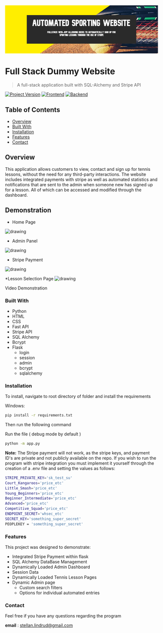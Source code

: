 [![header][header-url]][header-link]
# Full Stack Dummy Website 
> A full-stack application built with SQL-Alchemy and Stripe API

[![Project Version][version-image]][version-url]
[![Frontend][Frontend-image]][Frontend-url]
[![Backend][Backend-image]][Backend-url]

## Table of Contents

- [Overview](#overview)
- [Built With](#built-with)
- [Installation](#installation)
- [Features](#features)
- [Contact](#contact)

## Overview

This application allows customers to view, contact and sign up for tennis lessons, without the need for any third-party interactions. 
The website includes integrated payments with stripe as well as automated statistics and notifications that are sent to the admin
when someone new has signed up for a lesson. All of which can be accessed and modified through the dashboard.

## Demonstration

* Home Page
<img src="https://github.com/lilsteelan/OcconorDummyWebsite/assets/62084214/7e8a0455-8659-493e-a7a8-8f2fa882cc31" alt="drawing" width="400"/>

* Admin Panel
<img src="https://github.com/lilsteelan/OcconorDummyWebsite/assets/62084214/b339266e-19d2-44df-95d1-1bfc46cfac6c" alt="drawing" width="400"/>

* Stripe Payment
<img src="https://github.com/lilsteelan/OcconorDummyWebsite/assets/62084214/7f1f13af-8875-40ff-a7f5-30ea8b0426ca" alt="drawing" width="400"/>

*Lesson Selection Page
<img src="https://github.com/lilsteelan/OcconorDummyWebsite/assets/62084214/46542751-5723-4e72-8c30-e3f9b4b4e150" alt="drawing" width="400"/>

Video Demonstration

### Built With
* Python
* HTML
* CSS
* Fast API
* Stripe API
* SQL Alchemy
* Bcrypt
* Flask
  * login
  * session
  * admin
  * bcrypt
  * sqlalchemy


### Installation

To install, navigate to root directory of folder and install the requirements

Windows: 
```sh
pip install -r requirements.txt
```
Then run the following command

Run the file ( debug mode by default )
```sh
python -m app.py
```

**Note:** The Stripe payment will not work, as the stripe keys, and payment ID's are private and not publicly available on the repo.
If you wish to run the program with stripe integration you must implement it yourself through the creation of a .env file and setting the values as follows:

```sh
STRIPE_PRIVATE_KEY='sk_test_su'
Court_Kangaroos='price_etc'
Little_Smash='price_etc'
Young_Beginners='price_etc'
Beginner_Intermediate='price_etc'
Advanced='price_etc'
Competitive_Squad='price_etc'
ENDPOINT_SECRET='whsec_etc'
SECRET_KEY='something_super_secret'
PEOPLEKEY = 'something_super_secret'
```

### Features

This project was designed to demonstrate:

* Integrated Stripe Payment within flask
* SQL Alchemy DataBase Management
* Dynamically Loaded Admin Dashboard
* Session Data
* Dynamically Loaded Tennis Lesson Pages
* Dynamic Admin page
  * Custom search filters
  * Options for individual automated entries

  
### Contact
Feel free if you have any questions regarding the program

**email** : [stellan.lindrud@gmail.com](stellan.lindrud@gmail.com)


<!-- Markdown link & img dfn's -->

[header-url]: banner.png
[header-link]: https://github.com/alexandrerosseto

[repository-url]: https://github.com/alexandrerosseto/wbshopping

[cloud-provider-url]: https://wbshopping.herokuapp.com

[linkedin-url]: https://www.linkedin.com/in/alexandrerosseto

[wiki]: https://github.com/yourname/yourproject/wiki

[version-image]: https://img.shields.io/badge/Version-1.0.0-brightgreen?style=for-the-badge&logo=appveyor
[version-url]: https://img.shields.io/badge/version-1.0.0-green
[Frontend-image]: https://img.shields.io/badge/Frontend-HTML_CSS-blue?style=for-the-badge
[Frontend-url]: https://img.shields.io/badge/Frontend-HTML_CSS-blue?style=for-the-badge
[Backend-image]: https://img.shields.io/badge/Backend-Python-important?style=for-the-badge
[Backend-url]: https://img.shields.io/badge/Backend-Python-important?style=for-the-badge


